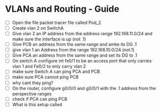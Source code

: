 # VLANs and Routing - Guide

- [ ] Open the file packet tracer file called Pod_2
- [ ] Create vlan 2 on SwitchA
- [ ] Give vlan 2 an IP address from the address range 192.168.11.0/24 and make sure the interface is up (not .1)
- [ ] Give PCB an address from the same range and amke its DG .1
- [ ] give vlan 1 an Address from the range 192.168.10.0/24 (not.1)
- [ ] Give PCA an address from the same range and set its DG to .1
- [ ] On switch A configure int fe0/1 to be an access port that only carries vlan 1 and Fe0/2 to only carry vlan 2
- [ ] make sure Switch A can ping PCA and PCB
- [ ] make sure PCA cannot ping PCB
- [ ] why cant they ping?
- [ ] On the router, configure g0/0/0 and g0/0/1 with the .1 address from the perspective ranges
- [ ] check if PCA can ping PCB
- [ ] What is this setup called
